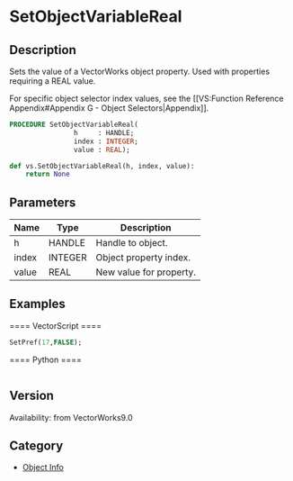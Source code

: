 # SetObjectVariableReal

## Description
Sets the value of a VectorWorks object property. Used with properties requiring a REAL value.

For specific object selector index values, see the [[VS:Function Reference Appendix#Appendix G - Object Selectors|Appendix]].

```pascal
PROCEDURE SetObjectVariableReal(
				h     : HANDLE;
				index : INTEGER;
				value : REAL);
```

```python
def vs.SetObjectVariableReal(h, index, value):
    return None
```

## Parameters
|Name|Type|Description|
|---|---|---|
|h|HANDLE|Handle to object.|
|index|INTEGER|Object property index.|
|value|REAL|New value for property.|

## Examples
==== VectorScript ====
```pascal
SetPref(17,FALSE);
```
==== Python ====
```python

```

## Version
Availability: from VectorWorks9.0

## Category
* [Object Info](../Categories/Object%20Info.md)
